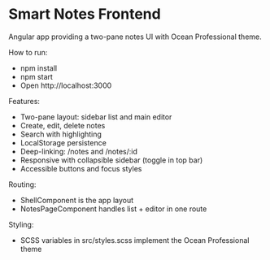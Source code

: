 # Smart Notes Frontend

Angular app providing a two-pane notes UI with Ocean Professional theme.

How to run:
- npm install
- npm start
- Open http://localhost:3000

Features:
- Two-pane layout: sidebar list and main editor
- Create, edit, delete notes
- Search with highlighting
- LocalStorage persistence
- Deep-linking: /notes and /notes/:id
- Responsive with collapsible sidebar (toggle in top bar)
- Accessible buttons and focus styles

Routing:
- ShellComponent is the app layout
- NotesPageComponent handles list + editor in one route

Styling:
- SCSS variables in src/styles.scss implement the Ocean Professional theme
